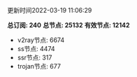 更新时间2022-03-19 11:06:29

**总订阅: 240**
**总节点: 25132**
**有效节点: 12142**
- v2ray节点: 6674
- ss节点: 4474
- ssr节点: 317
- trojan节点: 677
